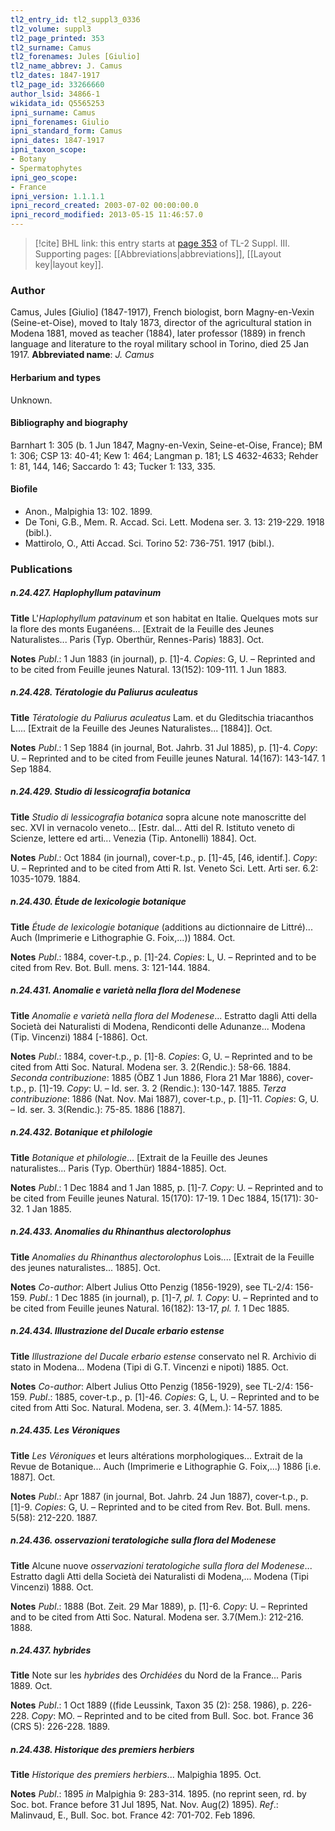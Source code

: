 ```yaml
---
tl2_entry_id: tl2_suppl3_0336
tl2_volume: suppl3
tl2_page_printed: 353
tl2_surname: Camus
tl2_forenames: Jules [Giulio]
tl2_name_abbrev: J. Camus
tl2_dates: 1847-1917
tl2_page_id: 33266660
author_lsid: 34866-1
wikidata_id: Q5565253
ipni_surname: Camus
ipni_forenames: Giulio
ipni_standard_form: Camus
ipni_dates: 1847-1917
ipni_taxon_scope: 
- Botany
- Spermatophytes
ipni_geo_scope: 
- France
ipni_version: 1.1.1.1
ipni_record_created: 2003-07-02 00:00:00.0
ipni_record_modified: 2013-05-15 11:46:57.0
---
```



> [!cite] BHL link: this entry starts at [page 353](https://www.biodiversitylibrary.org/page/33266660) of TL-2 Suppl. III.
> Supporting pages: [[Abbreviations|abbreviations]], [[Layout key|layout key]].

### Author

Camus, Jules \[Giulio\] (1847-1917), French biologist, born Magny-en-Vexin (Seine-et-Oise), moved to Italy 1873, director of the agricultural station in Modena 1881, moved as teacher (1884), later professor (1889) in french language and literature to the royal military school in Torino, died 25 Jan 1917. 
**Abbreviated name**: *J. Camus*

#### Herbarium and types

Unknown.

#### Bibliography and biography

Barnhart 1: 305 (b. 1 Jun 1847, Magny-en-Vexin, Seine-et-Oise, France); BM 1: 306; CSP 13: 40-41; Kew 1: 464; Langman p. 181; LS 4632-4633; Rehder 1: 81, 144, 146; Saccardo 1: 43; Tucker 1: 133, 335.

#### Biofile

- Anon., Malpighia 13: 102. 1899.
- De Toni, G.B., Mem. R. Accad. Sci. Lett. Modena ser. 3. 13: 219-229. 1918 (bibl.).
- Mattirolo, O., Atti Accad. Sci. Torino 52: 736-751. 1917 (bibl.).

### Publications

##### n.24.427. Haplophyllum patavinum

**Title**
L'*Haplophyllum patavinum* et son habitat en Italie. Quelques mots sur la flore des monts Euganéens... \[Extrait de la Feuille des Jeunes Naturalistes... Paris (Typ. Oberthür, Rennes-Paris) 1883\]. Oct.

**Notes**
*Publ*.: 1 Jun 1883 (in journal), p. \[1\]-4. *Copies*: G, U. – Reprinted and to be cited from Feuille jeunes Natural. 13(152): 109-111. 1 Jun 1883.

##### n.24.428. Tératologie du Paliurus aculeatus

**Title**
*Tératologie du Paliurus aculeatus* Lam. et du Gleditschia triacanthos L.... \[Extrait de la Feuille des Jeunes Naturalistes... \[1884\]\]. Oct.

**Notes**
*Publ*.: 1 Sep 1884 (in journal, Bot. Jahrb. 31 Jul 1885), p. \[1\]-4. *Copy*: U. – Reprinted and to be cited from Feuille jeunes Natural. 14(167): 143-147. 1 Sep 1884.

##### n.24.429. Studio di lessicografia botanica

**Title**
*Studio di lessicografia botanica* sopra alcune note manoscritte del sec. XVI in vernacolo veneto... \[Estr. dal... Atti del R. Istituto veneto di Scienze, lettere ed arti... Venezia (Tip. Antonelli) 1884\]. Oct.

**Notes**
*Publ*.: Oct 1884 (in journal), cover-t.p., p. \[1\]-45, \[46, identif.\]. *Copy*: U. – Reprinted and to be cited from Atti R. Ist. Veneto Sci. Lett. Arti ser. 6.2: 1035-1079. 1884.

##### n.24.430. Étude de lexicologie botanique

**Title**
*Étude de lexicologie botanique* (additions au dictionnaire de Littré)... Auch (Imprimerie e Lithographie G. Foix,...)) 1884. Oct.

**Notes**
*Publ*.: 1884, cover-t.p., p. \[1\]-24. *Copies*: L, U. – Reprinted and to be cited from Rev. Bot. Bull. mens. 3: 121-144. 1884.

##### n.24.431. Anomalie e varietà nella flora del Modenese

**Title**
*Anomalie e varietà nella flora del Modenese*... Estratto dagli Atti della Società dei Naturalisti di Modena, Rendiconti delle Adunanze... Modena (Tip. Vincenzi) 1884 \[-1886\]. Oct.

**Notes**
*Publ*.: 1884, cover-t.p., p. \[1\]-8. *Copies*: G, U. – Reprinted and to be cited from Atti Soc. Natural. Modena ser. 3. 2(Rendic.): 58-66. 1884.
*Seconda contribuzione*: 1885 (ÖBZ 1 Jun 1886, Flora 21 Mar 1886), cover-t.p., p. \[1\]-19.
*Copy*: U. – Id. ser. 3. 2 (Rendic.): 130-147. 1885.
*Terza contribuzione*: 1886 (Nat. Nov. Mai 1887), cover-t.p., p. \[1\]-11. *Copies*: G, U. – Id. ser. 3. 3(Rendic.): 75-85. 1886 \[1887\].

##### n.24.432. Botanique et philologie

**Title**
*Botanique et philologie*... \[Extrait de la Feuille des Jeunes naturalistes... Paris (Typ. Oberthür) 1884-1885\]. Oct.

**Notes**
*Publ*.: 1 Dec 1884 and 1 Jan 1885, p. \[1\]-7. *Copy*: U. – Reprinted and to be cited from Feuille jeunes Natural. 15(170): 17-19. 1 Dec 1884, 15(171): 30-32. 1 Jan 1885.

##### n.24.433. Anomalies du Rhinanthus alectorolophus

**Title**
*Anomalies du Rhinanthus alectorolophus* Lois.... \[Extrait de la Feuille des jeunes naturalistes... 1885\]. Oct.

**Notes**
*Co-author*: Albert Julius Otto Penzig (1856-1929), see TL-2/4: 156-159.
*Publ*.: 1 Dec 1885 (in journal), p. \[1\]-7, *pl. 1.* *Copy*: U. – Reprinted and to be cited from Feuille jeunes Natural. 16(182): 13-17, *pl. 1.* 1 Dec 1885.

##### n.24.434. Illustrazione del Ducale erbario estense

**Title**
*Illustrazione del Ducale erbario estense* conservato nel R. Archivio di stato in Modena... Modena (Tipi di G.T. Vincenzi e nipoti) 1885. Oct.

**Notes**
*Co-author*: Albert Julius Otto Penzig (1856-1929), see TL-2/4: 156-159.
*Publ*.: 1885, cover-t.p., p. \[1\]-46. *Copies*: G, L, U. – Reprinted and to be cited from Atti Soc. Natural. Modena, ser. 3. 4(Mem.): 14-57. 1885.

##### n.24.435. Les Véroniques

**Title**
*Les Véroniques* et leurs altérations morphologiques... Extrait de la Revue de Botanique... Auch (Imprimerie e Lithographie G. Foix,...) 1886 \[i.e. 1887\]. Oct.

**Notes**
*Publ*.: Apr 1887 (in journal, Bot. Jahrb. 24 Jun 1887), cover-t.p., p. \[1\]-9. *Copies*: G, U. – Reprinted and to be cited from Rev. Bot. Bull. mens. 5(58): 212-220. 1887.

##### n.24.436. osservazioni teratologiche sulla flora del Modenese

**Title**
Alcune nuove *osservazioni teratologiche sulla flora del Modenese*... Estratto dagli Atti della Società dei Naturalisti di Modena,... Modena (Tipi Vincenzi) 1888. Oct.

**Notes**
*Publ*.: 1888 (Bot. Zeit. 29 Mar 1889), p. \[1\]-6. *Copy*: U. – Reprinted and to be cited from Atti Soc. Natural. Modena ser. 3.7(Mem.): 212-216. 1888.

##### n.24.437. hybrides

**Title**
Note sur les *hybrides* des *Orchidées* du Nord de la France... Paris 1889. Oct.

**Notes**
*Publ*.: 1 Oct 1889 ((fide Leussink, Taxon 35 (2): 258. 1986), p. 226-228. *Copy*: MO. – Reprinted and to be cited from Bull. Soc. bot. France 36 (CRS 5): 226-228. 1889.

##### n.24.438. Historique des premiers herbiers

**Title**
*Historique des premiers herbiers*... Malpighia 1895. Oct.

**Notes**
*Publ*.: 1895 *in* Malpighia 9: 283-314. 1895. (no reprint seen, rd. by Soc. bot. France before 31 Jul 1895, Nat. Nov. Aug(2) 1895).
*Ref*.: Malinvaud, E., Bull. Soc. bot. France 42: 701-702. Feb 1896.

